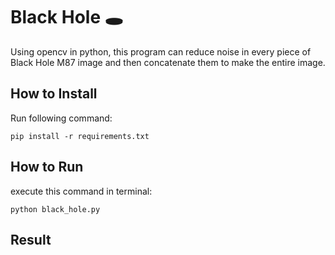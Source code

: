 # Black Hole 🕳
Using opencv in python, this program can reduce noise in every piece of Black Hole M87 image and then concatenate them to make the entire image.

## How to Install
Run following command:
```
pip install -r requirements.txt
```

## How to Run
execute this command in terminal:
```
python black_hole.py
```

## Result
